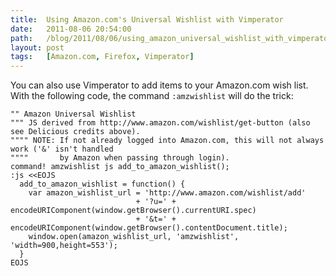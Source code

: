 ```yaml
---
title:  Using Amazon.com's Universal Wishlist with Vimperator
date:   2011-08-06 20:54:00
path:   /blog/2011/08/06/using_amazon_universal_wishlist_with_vimperator
layout: post
tags:   [Amazon.com, Firefox, Vimperator]
---
```

You can also use Vimperator to add items to your Amazon.com wish list. With
the following code, the command `:amzwishlist` will do the trick:

    "" Amazon Universal Wishlist
    """ JS derived from http://www.amazon.com/wishlist/get-button (also see Delicious credits above).
    """" NOTE: If not already logged into Amazon.com, this will not always work ('&' isn't handled
    """"       by Amazon when passing through login).
    command! amzwishlist js add_to_amazon_wishlist();
    :js <<EOJS
      add_to_amazon_wishlist = function() {
        var amazon_wishlist_url = 'http://www.amazon.com/wishlist/add'
                                + '?u=' + encodeURIComponent(window.getBrowser().currentURI.spec)
                                + '&t=' + encodeURIComponent(window.getBrowser().contentDocument.title);
        window.open(amazon_wishlist_url, 'amzwishlist', 'width=900,height=553');
      }
    EOJS

